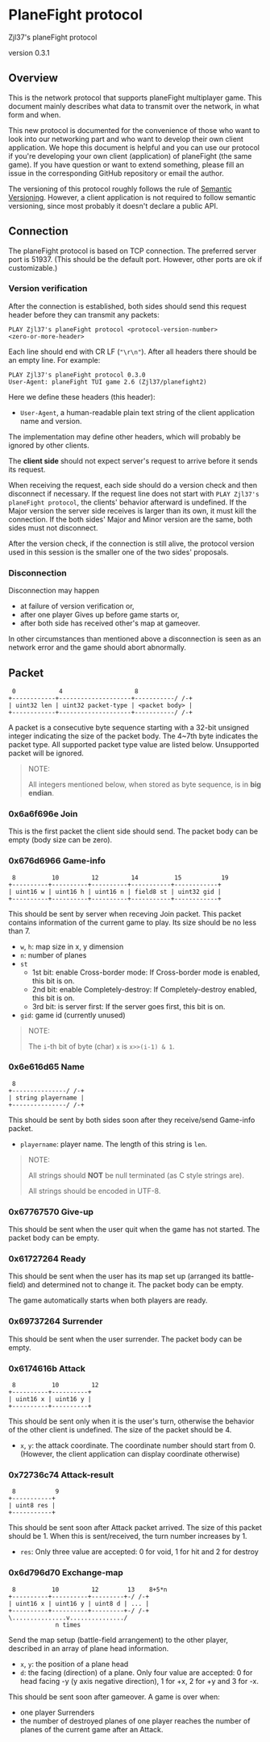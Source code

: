 # PlaneFight protocol

Zjl37's planeFight protocol

version 0.3.1

## Overview

This is the network protocol that supports planeFight multiplayer game. This document mainly describes what data to transmit over the network, in what form and when.

This new protocol is documented for the convenience of those who want to look into our networking part and who want to develop their own client application. We hope this document is helpful and you can use our protocol if you're developing your own client (application) of planeFight (the same game). If you have question or want to extend something, please fill an issue in the corresponding GitHub repository or email the author.

The versioning of this protocol roughly follows the rule of [Semantic Versioning](https://semver.org/). However, a client application is not required to follow semantic versioning, since most probably it doesn't declare a public API.

## Connection

The planeFight protocol is based on TCP connection. The preferred server port is 51937. (This should be the default port. However, other ports are ok if customizable.)

### Version verification

After the connection is established, both sides should send this request header before they can transmit any packets:

```
PLAY Zjl37's planeFight protocol <protocol-version-number>
<zero-or-more-header>

```

Each line should end with CR LF (`"\r\n"`). After all headers there should be an empty line. For example:

```
PLAY Zjl37's planeFight protocol 0.3.0
User-Agent: planeFight TUI game 2.6 (Zjl37/planefight2)

```

Here we define these headers (this header):

- `User-Agent`, a human-readable plain text string of the client application name and version.

The implementation may define other headers, which will probably be ignored by other clients.

The **client side** should not expect server's request to arrive before it sends its request.

When receiving the request, each side should do a version check and then disconnect if necessary. If the request line does not start with `PLAY Zjl37's planeFight protocol`, the clients' behavior afterward is undefined. If the Major version the server side receives is larger than its own, it must kill the connection. If the both sides' Major and Minor version are the same, both sides must not disconnect.

After the version check, if the connection is still alive, the protocol version used in this session is the smaller one of the two sides' proposals.

### Disconnection

Disconnection may happen

- at failure of version verification or,
- after one player Gives up before game starts or,
- after both side has received other's map at gameover.

In other circumstances than mentioned above a disconnection is seen as an network error and the game should abort abnormally.

## Packet

```
 0            4                    8
+------------+--------------------+-----------/ /-+
| uint32 len | uint32 packet-type | <packet body> |
+------------+--------------------+-----------/ /-+
```

A packet is a consecutive byte sequence starting with a 32-bit unsigned integer indicating the size of the packet body. The 4~7th byte indicates the packet type. All supported packet type value are listed below. Unsupported packet will be ignored.

> NOTE:
>
> All integers mentioned below, when stored as byte sequence, is in **big endian**.

### 0x6a6f696e Join

This is the first packet the client side should send. The packet body can be empty (body size can be zero).

### 0x676d6966 Game-info

```
 8          10         12         14          15           19
+----------+----------+----------+-----------+------------+
| uint16 w | uint16 h | uint16 n | field8 st | uint32 gid |
+----------+----------+----------+-----------+------------+
```

This should be sent by server when receving Join packet. This packet contains information of the current game to play. Its size should be no less than 7.

- `w`, `h`: map size in x, y dimension
- `n`: number of planes
- `st`
	- 1st bit: enable Cross-border mode: If Cross-border mode is enabled, this bit is on.
	- 2nd bit: enable Completely-destroy: If Completely-destroy enabled, this bit is on.
	- 3rd bit: is server first: If the server goes first, this bit is on.
- `gid`: game id (currently unused)

> NOTE:
>
> The `i`-th bit of byte (char) `x` is `x>>(i-1) & 1`.

### 0x6e616d65 Name

```
 8
+---------------/ /-+
| string playername |
+---------------/ /-+
```

This should be sent by both sides soon after they receive/send Game-info packet.

- `playername`: player name. The length of this string is `len`.

> NOTE:
>
> All strings should **NOT** be null terminated (as C style strings are). 
>
> All strings should be encoded in UTF-8. 

### 0x67767570 Give-up

This should be sent when the user quit when the game has not started. The packet body can be empty.

### 0x61727264 Ready

This should be sent when the user has its map set up (arranged its battle-field) and determined not to change it. The packet body can be empty.

The game automatically starts when both players are ready.

### 0x69737264 Surrender

This should be sent when the user surrender. The packet body can be empty.

### 0x6174616b Attack

```
 8          10         12
+----------+----------+
| uint16 x | uint16 y |
+----------+----------+
```

This should be sent only when it is the user's turn, otherwise the behavior of the other client is undefined. The size of the packet should be 4.

- `x`, `y`: the attack coordinate. The coordinate number should start from 0. (However, the client application can display coordinate otherwise)

### 0x72736c74 Attack-result

```
 8           9
+-----------+
| uint8 res |
+-----------+
```

This should be sent soon after Attack packet arrived. The size of this packet should be 1. When this is sent/received, the turn number increases by 1.

- `res`: Only three value are accepted: 0 for void, 1 for hit and 2 for destroy

### 0x6d796d70 Exchange-map

```
 8          10         12        13    8+5*n
+----------+----------+---------+-/ /-+
| uint16 x | uint16 y | uint8 d | ... |
+----------+----------+---------+-/ /-+
\...............v.............../
             n times
```

Send the map setup (battle-field arrangement) to the other player, described in an array of plane head information.

- `x`, `y`: the position of a plane head
- `d`: the facing (direction) of a plane. Only four value are accepted: 0 for head facing -y (y axis negative direction), 1 for +x, 2 for +y and 3 for -x.

This should be sent soon after gameover. A game is over when:

- one player Surrenders
- the number of destroyed planes of one player reaches the number of planes of the current game after an Attack.
